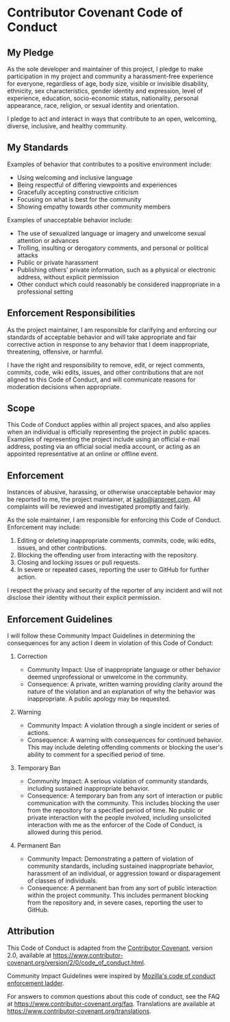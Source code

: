 # Contributor Covenant Code of Conduct

## My Pledge

As the sole developer and maintainer of this project, I pledge to make participation in my project and community a harassment-free experience for everyone, regardless of age, body size, visible or invisible disability, ethnicity, sex characteristics, gender identity and expression, level of experience, education, socio-economic status, nationality, personal appearance, race, religion, or sexual identity and orientation.

I pledge to act and interact in ways that contribute to an open, welcoming, diverse, inclusive, and healthy community.

## My Standards

Examples of behavior that contributes to a positive environment include:

* Using welcoming and inclusive language
* Being respectful of differing viewpoints and experiences
* Gracefully accepting constructive criticism
* Focusing on what is best for the community
* Showing empathy towards other community members

Examples of unacceptable behavior include:

* The use of sexualized language or imagery and unwelcome sexual attention or advances
* Trolling, insulting or derogatory comments, and personal or political attacks
* Public or private harassment
* Publishing others' private information, such as a physical or electronic address, without explicit permission
* Other conduct which could reasonably be considered inappropriate in a professional setting

## Enforcement Responsibilities

As the project maintainer, I am responsible for clarifying and enforcing our standards of acceptable behavior and will take appropriate and fair corrective action in response to any behavior that I deem inappropriate, threatening, offensive, or harmful.

I have the right and responsibility to remove, edit, or reject comments, commits, code, wiki edits, issues, and other contributions that are not aligned to this Code of Conduct, and will communicate reasons for moderation decisions when appropriate.

## Scope

This Code of Conduct applies within all project spaces, and also applies when an individual is officially representing the project in public spaces. Examples of representing the project include using an official e-mail address, posting via an official social media account, or acting as an appointed representative at an online or offline event.

## Enforcement

Instances of abusive, harassing, or otherwise unacceptable behavior may be reported to me, the project maintainer, at kado@janpreet.com. All complaints will be reviewed and investigated promptly and fairly.

As the sole maintainer, I am responsible for enforcing this Code of Conduct. Enforcement may include:

1. Editing or deleting inappropriate comments, commits, code, wiki edits, issues, and other contributions.
2. Blocking the offending user from interacting with the repository.
3. Closing and locking issues or pull requests.
4. In severe or repeated cases, reporting the user to GitHub for further action.

I respect the privacy and security of the reporter of any incident and will not disclose their identity without their explicit permission.

## Enforcement Guidelines

I will follow these Community Impact Guidelines in determining the consequences for any action I deem in violation of this Code of Conduct:

1. Correction
   * Community Impact: Use of inappropriate language or other behavior deemed unprofessional or unwelcome in the community.
   * Consequence: A private, written warning providing clarity around the nature of the violation and an explanation of why the behavior was inappropriate. A public apology may be requested.

2. Warning
   * Community Impact: A violation through a single incident or series of actions.
   * Consequence: A warning with consequences for continued behavior. This may include deleting offending comments or blocking the user's ability to comment for a specified period of time.

3. Temporary Ban
   * Community Impact: A serious violation of community standards, including sustained inappropriate behavior.
   * Consequence: A temporary ban from any sort of interaction or public communication with the community. This includes blocking the user from the repository for a specified period of time. No public or private interaction with the people involved, including unsolicited interaction with me as the enforcer of the Code of Conduct, is allowed during this period.

4. Permanent Ban
   * Community Impact: Demonstrating a pattern of violation of community standards, including sustained inappropriate behavior, harassment of an individual, or aggression toward or disparagement of classes of individuals.
   * Consequence: A permanent ban from any sort of public interaction within the project community. This includes permanent blocking from the repository and, in severe cases, reporting the user to GitHub.

## Attribution

This Code of Conduct is adapted from the [Contributor Covenant](https://www.contributor-covenant.org), version 2.0,
available at https://www.contributor-covenant.org/version/2/0/code_of_conduct.html.

Community Impact Guidelines were inspired by [Mozilla's code of conduct enforcement ladder](https://github.com/mozilla/diversity).

For answers to common questions about this code of conduct, see the FAQ at
https://www.contributor-covenant.org/faq. Translations are available at https://www.contributor-covenant.org/translations.